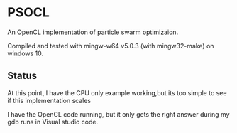 # PSOCL

An OpenCL implementation of particle swarm optimizaion.

Compiled and tested with mingw-w64 v5.0.3 (with mingw32-make) on windows 10.

## Status

At this point, I have the CPU only example working,but its too simple to see if this implementation scales

I have the OpenCL code running, but it only gets the right answer during my gdb runs in Visual studio code.
